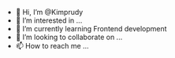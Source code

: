 - 👋 Hi, I’m @Kimprudy
- 👀 I’m interested in ...
- 🌱 I’m currently learning Frontend development
- 💞️ I’m looking to collaborate on ...
- 📫 How to reach me ...

<!---
Kimprudy/Kimprudy is a ✨ special ✨ repository because its `README.md` (this file) appears on your GitHub profile.
You can click the Preview link to take a look at your changes.
--->
